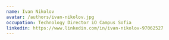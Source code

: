```yaml
---
name: Ivan Nikolov
avatar: /authors/ivan-nikolov.jpg
occupation: Technology Director iO Campus Sofia
linkedin: https://www.linkedin.com/in/ivan-nikolov-97062527
---
```

